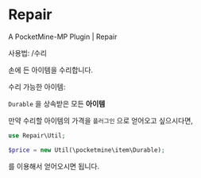 # Repair

A PocketMine-MP Plugin | Repair

사용법: /수리

손에 든 아이템을 수리합니다.

수리 가능한 아이템:

`Durable` 을 상속받은 모든 __아이템__

만약 수리할 아이템의 가격을 `플러그인` 으로 얻어오고 싶으시다면,

```php
use Repair\Util;

$price = new Util(\pocketmine\item\Durable);
```
를 이용해서 얻어오시면 됩니다.